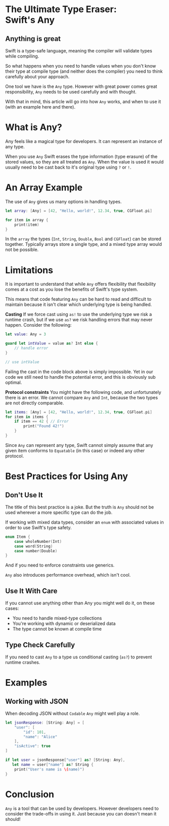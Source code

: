 # The Ultimate Type Eraser: Swift's Any
## Anything is great

Swift is a type-safe language, meaning the compiler will validate types while compiling.

So what happens when you need to handle values when you don't know their type at compile type (and neither does the compiler) you need to think carefully about your approach.

One tool we have is the `Any` type. However with great power comes great responsibility, `Any` needs to be used carefully and with thought.

With that in mind, this article will go into how `Any` works, and when to use it (with an example here and there).

# What is Any?
Any feels like a magical type for developers. It can represent an instance of any type.

When you use `Any` Swift erases the type information (type erasure) of the stored values, so they are all treated as `Any`. When the value is used it would usually need to be cast back to it's original type using `?` or `!`.

# An Array Example
The use of `Any` gives us many options in handling types.

```swift
let array: [Any] = [42, "Hello, world!", 12.34, true, CGFloat.pi]

for item in array {
    print(item)
}
```

In the `array` the types (`Int`, `String`, `Double`, `Bool` and `CGFloat`) can be stored together. Typically arrays store a single type, and a mixed type array would not be possible.

# Limitations
It is important to understand that while `Any` offers flexibility that flexibility comes at a cost as you lose the benefits of Swift's type system.

This means that code featuring `Any` can be hard to read and difficult to maintain because it isn't clear which underlying type is being handled.

**Casting**
If we force cast using `as!` to use the underlying type we risk a runtime crash, but if we use `as?` we risk handling errors that may never happen. Consider the following:

```swift
let value: Any = 3

guard let intValue = value as? Int else {
    // handle error
}

// use intValue
```

Failing the cast in the code block above is simply impossible. Yet in our code we still need to handle the potential error, and this is obviously sub optimal.

**Protocol constraints**
You might have the following code, and unfortunately there is an error. We cannot compare `Any` and `Int`, because the two types are not directly comparable.

```swift
let items: [Any] = [42, "Hello, world!", 12.34, true, CGFloat.pi]
for item in items {
    if item == 42 { // Error
        print("Found 42!")
    }
}
```

Since `Any` can represent any type, Swift cannot simply assume that any given item conforms to `Equatable` (in this case) or indeed any other protocol.

# Best Practices for Using Any
## Don't Use It
The title of this best practice is a joke. But the truth is `Any` should not be used wherever a more specific type can do the job.

If working with mixed data types, consider an `enum` with associated values in order to use Swift's type safety.

```swift
enum Item {
    case wholeNumber(Int)
    case word(String)
    case number(Double)
}
```

And if you need to enforce constraints use generics.

`Any` also introduces performance overhead, which isn't cool.

## Use It With Care
If you cannot use anything other than Any you might well do it, on these cases:
- You need to handle mixed-type collections
- You're working with dynamic or deserialized data
- The type cannot be known at compile time

## Type Check Carefully
If you need to cast `Any` to a type us conditional casting (`as?`) to prevent runtime crashes.

# Examples
## Working with JSON

When decoding JSON without `Codable` `Any` might well play a role.

```swift
let jsonResponse: [String: Any] = [
    "user": [
        "id": 101,
        "name": "Alice"
    ],
    "isActive": true
]

if let user = jsonResponse["user"] as? [String: Any],
   let name = user["name"] as? String {
    print("User's name is \(name)")
}
```

# Conclusion
`Any` is a tool that can be used by developers. However developers need to consider the trade-offs in using it. Just because you can doesn't mean it should!
